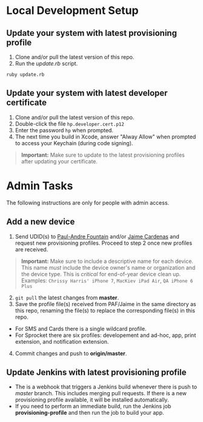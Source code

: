 # Local Development Setup

## Update your system with latest provisioning profile

1. Clone and/or pull the latest version of this repo.
2. Run the _update.rb_ script.

  `ruby update.rb`

## Update your system with latest developer certificate

1. Clone and/or pull the latest version of this repo.
2. Double-click the file `hp.developer.cert.p12`
3. Enter the password `hp` when prompted.
4. The next time you build in Xcode, answer "Alway Allow" when prompted to access your Keychain (during code signing).

> __Important:__ Make sure to update to the latest provisioning profiles after updating your certificate.

# Admin Tasks
The following instructions are only for people with admin access.

## Add a new device

1. Send UDID(s) to [Paul-Andre Fountain](mailto://paul-andre.fountain@hp.com) and/or [Jaime Cardenas](mailto://jaime.cardenas@hp.com) and request new provisioning profiles. Proceed to step 2 once new profiles are received.
> __Important:__ Make sure to include a descriptive name for each device. This name _must_ include the device owner's name or organization and the device type. This is _critical_ for end-of-year device clean up. Examples: `Chrissy Harris' iPhone 7`, `MacKiev iPad Air`, `QA iPhone 6 Plus`
2. `git pull` the latest changes from __master__.
3. Save the profile file(s) received from PAF/Jaime in the same directory as this repo, renaming the file(s) to replace the corresponding file(s) in this repo.
- For SMS and Cards there is a single wildcard profile.
- For Sprocket there are six profiles: developement and ad-hoc, app, print extension, and notification extension.
4. Commit changes and push to __origin/master__.

## Update Jenkins with latest provisioning profile

* The is a webhook that triggers a Jenkins build whenever there is push to _master_ branch. This includes merging pull requests. If there is a new provisioning profile available, it will be installed automatically.
* If you need to perform an immediate build, run the Jenkins job __provisioning-profile__ and then run the job to build your app.
